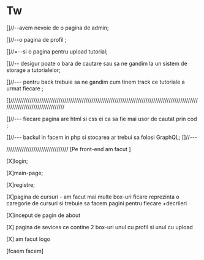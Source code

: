 
# Tw
[]//--avem nevoie de o pagina de admin;

[]//--o pagina de profil ;

[]//=--si o pagina pentru upload tutorial;

[]//-- desigur poate o bara de cautare sau sa ne gandim la un sistem de storage a tutorialelor;

[]//--- pentru back trebuie sa ne gandim cum tinem track ce tutoriale a urmat fiecare ;

[]///////////////////////////////////////////////////////////////////////////////////////////////////////////////////////////////

[]//--- fiecare pagina are html si css ei ca sa fie mai usor de cautat prin cod ;

[]//--- backul in facem in php si stocarea ar trebui sa folosi GraphQL;
[]//---


////////////////////////////////
[Pe front-end am facut ]

[X]login;

[X]main-page;

[X]registre;

[X]pagina de cursuri - am facut mai multe box-uri ficare reprezinta o caregorie de cursuri si trebuie sa facem pagini pentru fiecare +decriieri

[X]inceput de pagin de about

[X] pagina de sevices ce contine 2 box-uri unul cu profil si unul cu upload

[X] am facut logo


[fcaem facem]







